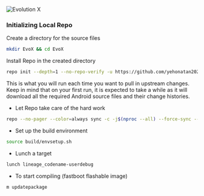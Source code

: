 ![Evolution X](https://github.com/Evolution-X/manifest/raw/udc/Banner.png)

### Initializing Local Repo ###

Create a directory for the source files
```bash
mkdir EvoX && cd EvoX
```

Install Repo in the created directory
```bash
repo init --depth=1 --no-repo-verify -u https://github.com/yehonatan2020/evox_manifest -b udc --git-lfs
```

This is what you will run each time you want to pull in upstream changes. Keep in mind that on your
first run, it is expected to take a while as it will download all the required Android source files
and their change histories.

- Let Repo take care of the hard work
```bash
repo --no-pager --color=always sync -c -j$(nproc --all) --force-sync --no-clone-bundle --no-tags --optimized-fetch --prune
```

- Set up the build environment
```bash
source build/envsetup.sh
```

- Lunch a target
```bash
lunch lineage_codename-userdebug
```

- To start compiling (fastboot flashable image)
```bash
m updatepackage
```